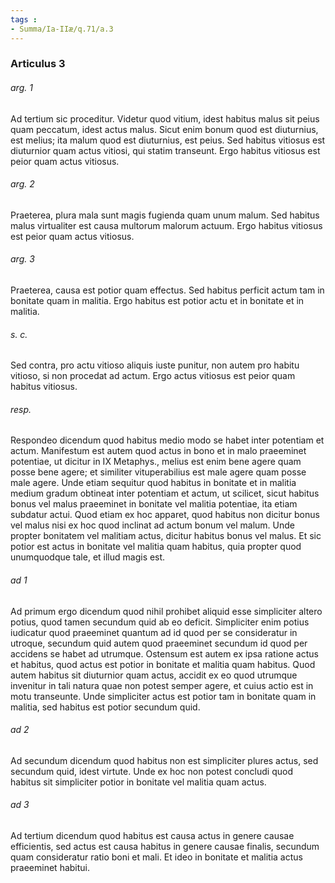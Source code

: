 ```yaml
---
tags : 
- Summa/Ia-IIæ/q.71/a.3
---
```


### Articulus 3

###### arg. 1
Ad tertium sic proceditur. Videtur quod vitium, idest habitus malus sit peius quam peccatum, idest actus malus. Sicut enim bonum quod est diuturnius, est melius; ita malum quod est diuturnius, est peius. Sed habitus vitiosus est diuturnior quam actus vitiosi, qui statim transeunt. Ergo habitus vitiosus est peior quam actus vitiosus.

###### arg. 2
Praeterea, plura mala sunt magis fugienda quam unum malum. Sed habitus malus virtualiter est causa multorum malorum actuum. Ergo habitus vitiosus est peior quam actus vitiosus.

###### arg. 3
Praeterea, causa est potior quam effectus. Sed habitus perficit actum tam in bonitate quam in malitia. Ergo habitus est potior actu et in bonitate et in malitia.

###### s. c.
Sed contra, pro actu vitioso aliquis iuste punitur, non autem pro habitu vitioso, si non procedat ad actum. Ergo actus vitiosus est peior quam habitus vitiosus.

###### resp.
Respondeo dicendum quod habitus medio modo se habet inter potentiam et actum. Manifestum est autem quod actus in bono et in malo praeeminet potentiae, ut dicitur in IX Metaphys., melius est enim bene agere quam posse bene agere; et similiter vituperabilius est male agere quam posse male agere. Unde etiam sequitur quod habitus in bonitate et in malitia medium gradum obtineat inter potentiam et actum, ut scilicet, sicut habitus bonus vel malus praeeminet in bonitate vel malitia potentiae, ita etiam subdatur actui. Quod etiam ex hoc apparet, quod habitus non dicitur bonus vel malus nisi ex hoc quod inclinat ad actum bonum vel malum. Unde propter bonitatem vel malitiam actus, dicitur habitus bonus vel malus. Et sic potior est actus in bonitate vel malitia quam habitus, quia propter quod unumquodque tale, et illud magis est.

###### ad 1
Ad primum ergo dicendum quod nihil prohibet aliquid esse simpliciter altero potius, quod tamen secundum quid ab eo deficit. Simpliciter enim potius iudicatur quod praeeminet quantum ad id quod per se consideratur in utroque, secundum quid autem quod praeeminet secundum id quod per accidens se habet ad utrumque. Ostensum est autem ex ipsa ratione actus et habitus, quod actus est potior in bonitate et malitia quam habitus. Quod autem habitus sit diuturnior quam actus, accidit ex eo quod utrumque invenitur in tali natura quae non potest semper agere, et cuius actio est in motu transeunte. Unde simpliciter actus est potior tam in bonitate quam in malitia, sed habitus est potior secundum quid.

###### ad 2
Ad secundum dicendum quod habitus non est simpliciter plures actus, sed secundum quid, idest virtute. Unde ex hoc non potest concludi quod habitus sit simpliciter potior in bonitate vel malitia quam actus.

###### ad 3
Ad tertium dicendum quod habitus est causa actus in genere causae efficientis, sed actus est causa habitus in genere causae finalis, secundum quam consideratur ratio boni et mali. Et ideo in bonitate et malitia actus praeeminet habitui.


